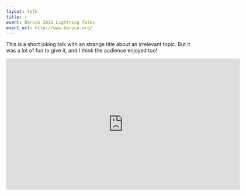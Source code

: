 ```yaml
---
layout: talk
title: ✓
event: Baruco 2012 Lightning Talks
event_url: http://www.baruco.org/
---
```


This is a short joking talk with an strange title about an irrelevant topic. But it was a lot of fun to give it, and I think the audience enjoyed too!

<iframe width="640" height="360" src="http://www.youtube.com/embed/b5cgLzPCIkQ?feature=player_detailpage#t=1802s" frameborder="0" allowfullscreen></iframe>
